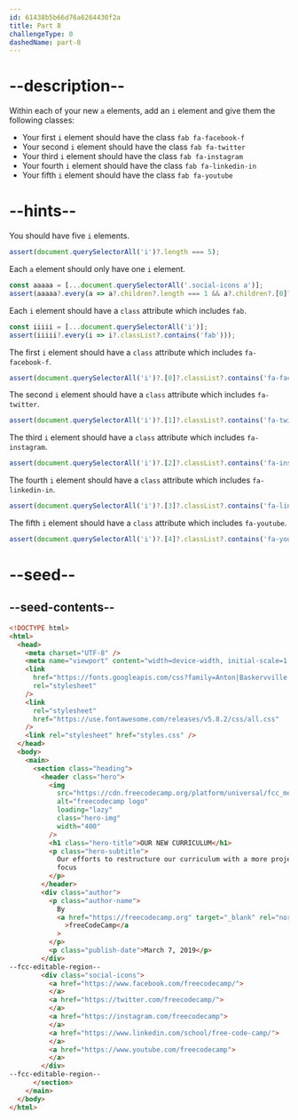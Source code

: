 ```yaml
---
id: 61438b5b66d76a6264430f2a
title: Part 8
challengeType: 0
dashedName: part-8
---
```


# --description--

Within each of your new `a` elements, add an `i` element and give them the following classes:

- Your first `i` element should have the class `fab fa-facebook-f`
- Your second `i` element should have the class `fab fa-twitter`
- Your third `i` element should have the class `fab fa-instagram`
- Your fourth `i` element should have the class `fab fa-linkedin-in`
- Your fifth `i` element should have the class `fab fa-youtube`

# --hints--

You should have five `i` elements.

```js
assert(document.querySelectorAll('i')?.length === 5);
```

Each `a` element should only have one `i` element.

```js
const aaaaa = [...document.querySelectorAll('.social-icons a')];
assert(aaaaa?.every(a => a?.children?.length === 1 && a?.children?.[0]?.localName === 'i'));
```

Each `i` element should have a `class` attribute which includes `fab`.

```js
const iiiii = [...document.querySelectorAll('i')];
assert(iiiii?.every(i => i?.classList?.contains('fab')));
```

The first `i` element should have a `class` attribute which includes `fa-facebook-f`.

```js
assert(document.querySelectorAll('i')?.[0]?.classList?.contains('fa-facebook-f'));
```

The second `i` element should have a `class` attribute which includes `fa-twitter`.

```js
assert(document.querySelectorAll('i')?.[1]?.classList?.contains('fa-twitter'));
```

The third `i` element should have a `class` attribute which includes `fa-instagram`.

```js
assert(document.querySelectorAll('i')?.[2]?.classList?.contains('fa-instagram'));
```

The fourth `i` element should have a `class` attribute which includes `fa-linkedin-in`.

```js
assert(document.querySelectorAll('i')?.[3]?.classList?.contains('fa-linkedin-in'));
```

The fifth `i` element should have a `class` attribute which includes `fa-youtube`.

```js
assert(document.querySelectorAll('i')?.[4]?.classList?.contains('fa-youtube'));
```

# --seed--

## --seed-contents--

```html
<!DOCTYPE html>
<html>
  <head>
    <meta charset="UTF-8" />
    <meta name="viewport" content="width=device-width, initial-scale=1.0" />
    <link
      href="https://fonts.googleapis.com/css?family=Anton|Baskervville|Raleway&display=swap"
      rel="stylesheet"
    />
    <link
      rel="stylesheet"
      href="https://use.fontawesome.com/releases/v5.8.2/css/all.css"
    />
    <link rel="stylesheet" href="styles.css" />
  </head>
  <body>
    <main>
      <section class="heading">
        <header class="hero">
          <img
            src="https://cdn.freecodecamp.org/platform/universal/fcc_meta_1920X1080-indigo.png"
            alt="freecodecamp logo"
            loading="lazy"
            class="hero-img"
            width="400"
          />
          <h1 class="hero-title">OUR NEW CURRICULUM</h1>
          <p class="hero-subtitle">
            Our efforts to restructure our curriculum with a more project-based
            focus
          </p>
        </header>
        <div class="author">
          <p class="author-name">
            By
            <a href="https://freecodecamp.org" target="_blank" rel="noreferrer"
              >freeCodeCamp</a
            >
          </p>
          <p class="publish-date">March 7, 2019</p>
        </div>
--fcc-editable-region--
        <div class="social-icons">
          <a href="https://www.facebook.com/freecodecamp/">
          </a>
          <a href="https://twitter.com/freecodecamp/">
          </a>
          <a href="https://instagram.com/freecodecamp">
          </a>
          <a href="https://www.linkedin.com/school/free-code-camp/">
          </a>
          <a href="https://www.youtube.com/freecodecamp">
          </a>
        </div>
--fcc-editable-region--
      </section>
    </main>
  </body>
</html>
```

```css

```

